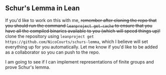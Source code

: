 ## Schur's Lemma in Lean

If you'd like to work on this with me, ~~remember after cloning the repo that you should run the command `leanproject get-cache` to ensure that you have all the compiled binaries available to you (which will speed things up)!~~ clone the repository using `leanproject get https://github.com/NicoCourts/schurs-lemma`, which I believe will set everything up for you automatically. Let me know if you'd like to be added as a collaborator so you can push to the repo.

I am going to see if I can implement representations of finite groups and prove Schur's lemma.
